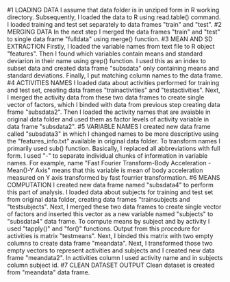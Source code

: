 #1 LOADING DATA
I assume that data folder is in unziped form in R working directory. Subsequently, I loaded the data to R using read.table() command. I loaded training and test set separately to data frames "train" and "test". 
#2 MERGING DATA
In the next step I merged the data frames "train" and "test" to single data frame "fulldata" using merge() function.
#3 MEAN AND SD EXTRACTION 
Firstly, I loaded the variable names from text file to R object "features". Then I found which variables contain means and standard deviarion in their name using grep() function. I used this as an index to subset data and created data frame "subsdata" only containing means and standard deviations. Finally, I put matching column names to the data frame.
#4 ACTIVITIES NAMES
I loaded data about activities performed for training and test set, creating data frames "trainactivities" and "testactivities". Next, I merged the activity data from these two data frames to create single vector of factors, which I binded with data from previous step creating  data frame "subsdata2". Then I loaded the activity names that are avaiable in  original data folder and used them as factor levels of activity variable in data frame "subsdata2".
#5 VARIABLE NAMES
I created new data frame called "subsdata3" in which I changed names to be more descriptive using the "features_info.txt" available in original data folder. To transform names I primarily used sub() function. Basically, I replaced all abbreviations with full form. I used "-" to separate individual chunks of information in variable names. For example, name  "Fast Fourier Transform-Body Acceleration -Mean()-Y Axis" means that this variable is mean of body acceleration measured on Y axis transformed by fast fourrier transformation.
#6 MEANS COMPUTATION
I created new data frame named "subsdata4" to perform this part of analysis. I loaded data about subjects for training and test set from original data folder, creating data frames "trainsubjects and "testsubjects". Next, I merged these two data frames to create single vector of factors and inserted this vector as a new variable named "subjects" to "subsdata4" data frame. To compute means by subject and by activity I used "tapply()" and "for()" functions. Output from this procedure for activities is matrix "testmeans". Next, I  binded this matrix with two empty columns to create data frame "meandata". Next, I transformed those two empty vectors to represent activities and subjects and  I created new data frame "meandata2". In activities column I used activity name and in subjects column subject id. 
#7 CLEAN DATASET OUTPUT
Clean dataset is created from "meandata" data frame.